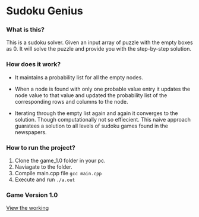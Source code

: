 # Sudoku Genius

### What is this?
This is a sudoku solver. Given an input array of puzzle with the empty boxes as 0. It will solve the puzzle and provide you with the step-by-step solution.

### How does it work?
* It maintains a probability list for all the empty nodes.

* When a node is found with only one probable value entry it updates the node value to that value and updated the probability list of the corresponding rows and columns to the node.

* Iterating through the empty list again and again it converges to the solution. Though computationally not so effiecient. This naive approach guaratees a solution to all levels of sudoku games found in the newspapers.

### How to run the project?
1. Clone the game_1.0 folder in your pc.
2. Naviagate to the folder.
3. Compile main.cpp file `gcc main.cpp`
4. Execute and run `./a.out`

### Game Version 1.0
[View the working](game_1.0/README.md)
